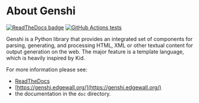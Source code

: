 About Genshi
============

[![ReadTheDocs badge](https://readthedocs.org/projects/genshi/badge/?version=latest&style=flat)](https://genshi.readthedocs.org/)
[![GitHub Actions tests](https://github.com/edgewall/genshi/actions/workflows/tests.yml/badge.svg?branch=master)](https://github.com/edgewall/genshi/actions/workflows/tests.yml)

Genshi is a Python library that provides an integrated set of
components for parsing, generating, and processing HTML, XML or other
textual content for output generation on the web. The major feature is
a template language, which is heavily inspired by Kid.

For more information please see:

- [ReadTheDocs](https://genshi.readthedocs.org/)
- [https://genshi.edgewall.org/](https://genshi.edgewall.org/)
- the documentation in the `doc` directory.


